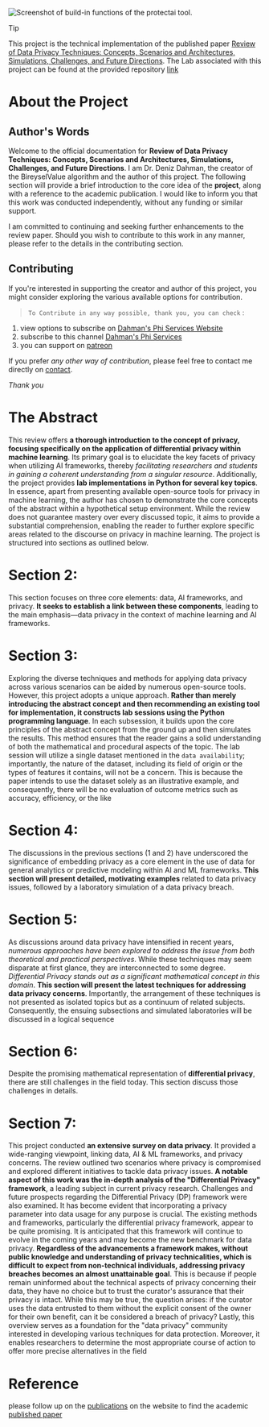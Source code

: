 ![Screenshot of build-in functions of the protectai tool.](https://raw.githubusercontent.com/dahmansphi/differential_privacy_with_ai_and_ml/main/assets/privacy_upd.jpg)

 
> [!TIP]
> This project is the technical implementation of the published paper [Review of Data Privacy Techniques: Concepts, Scenarios and Architectures, Simulations, Challenges, and Future Directions](https://dahmansphi.com/publications/).
> The Lab associated with this project can be found at the provided repository [link](https://github.com/dahmansphi/differential_privacy_with_ai_and_ml/blob/main/lab/diff_privacy.ipynb)

# About the Project
## Author's Words
Welcome to the official documentation for **Review of Data Privacy Techniques: Concepts, Scenarios and Architectures, Simulations, Challenges, and Future Directions**. I am Dr. Deniz Dahman, the creator of the BireyselValue algorithm and the author of this project. The following section will provide a brief introduction to the core idea of the __project__, along with a reference to the academic publication. I would like to inform you that this work was conducted independently, without any funding or similar support. 

I am committed to continuing and seeking further enhancements to the review paper. Should you wish to contribute to this work in any manner, please refer to the details in the contributing section.  
  
## Contributing 

If you're interested in supporting the creator and author of this project, you might consider exploring the various available options for contribution.

> `To Contribute in any way possible, thank you, you can check` :

1. view options to subscribe on [Dahman's Phi Services Website](https://dahmansphi.com/subscriptions/)
2. subscribe to this channel [Dahman's Phi Services](https://www.youtube.com/@dahmansphi)     
3. you can support on [patreon](https://patreon.com/user?u=118924481) 


If you prefer *any other way of contribution*, please feel free to contact me directly on [contact](https://dahmansphi.com/contact/). 

*Thank you*

# The Abstract

This review offers __a thorough introduction to the concept of privacy, focusing specifically on the application of differential privacy within machine learning__. Its primary goal is to elucidate the key facets of privacy when utilizing AI frameworks, thereby _facilitating researchers and students in gaining a coherent understanding from a singular resource_. Additionally, the project provides __lab implementations in Python for several key topics__. In essence, apart from presenting available open-source tools for privacy in machine learning, the author has chosen to demonstrate the core concepts of the abstract within a hypothetical setup environment. While the review does not guarantee mastery over every discussed topic, it aims to provide a substantial comprehension, enabling the reader to further explore specific areas related to the discourse on privacy in machine learning. The project is structured into sections as outlined below.

# Section 2:
This section focuses on three core elements: data, AI frameworks, and privacy. __It seeks to establish a link between these components__, leading to the main emphasis—data privacy in the context of machine learning and AI frameworks.

# Section 3:
Exploring the diverse techniques and methods for applying data privacy across various scenarios can be aided by numerous open-source tools. However, this project adopts a unique approach. __Rather than merely introducing the abstract concept and then recommending an existing tool for implementation, it constructs lab sessions using the Python programming language__. In each subsession, it builds upon the core principles of the abstract concept from the ground up and then simulates the results. This method ensures that the reader gains a solid understanding of both the mathematical and procedural aspects of the topic.
The lab session will utilize a single dataset mentioned in the `data availability`; importantly, the nature of the dataset, including its field of origin or the types of features it contains, will not be a concern. This is because the paper intends to use the dataset solely as an illustrative example, and consequently, there will be no evaluation of outcome metrics such as accuracy, efficiency, or the like

# Section 4:
The discussions in the previous sections (1 and 2) have underscored the significance of embedding privacy as a core element in the use of data for general analytics or predictive modeling within AI and ML frameworks. __This section will present detailed, motivating examples__ related to data privacy issues, followed by a laboratory simulation of a data privacy breach.

# Section 5:
As discussions around data privacy have intensified in recent years, _numerous approaches have been explored to address the issue from both theoretical and practical perspectives_. While these techniques may seem disparate at first glance, they are interconnected to some degree. _Differential Privacy stands out as a significant mathematical concept in this domain_. __This section will present the latest techniques for addressing data privacy concerns__. Importantly, the arrangement of these techniques is not presented as isolated topics but as a continuum of related subjects. Consequently, the ensuing subsections and simulated laboratories will be discussed in a logical sequence

# Section 6:
Despite the promising mathematical representation of __differential privacy__, there are still challenges in the field today. This section discuss those challenges in details.

# Section 7:
This project conducted __an extensive survey on data privacy__. It provided a wide-ranging viewpoint, linking data, AI & ML frameworks, and privacy concerns. The review outlined two scenarios where privacy is compromised and explored different initiatives to tackle data privacy issues. __A notable aspect of this work was the in-depth analysis of the "Differential Privacy" framework__, a leading subject in current privacy research. Challenges and future prospects regarding the Differential Privacy (DP) framework were also examined. It has become evident that incorporating a privacy parameter into data usage for any purpose is crucial. The existing methods and frameworks, particularly the differential privacy framework, appear to be quite promising. It is anticipated that this framework will continue to evolve in the coming years and may become the new benchmark for data privacy. __Regardless of the advancements a framework makes, without public knowledge and understanding of privacy technicalities, which is difficult to expect from non-technical individuals, addressing privacy breaches becomes an almost unattainable goal__. This is because if people remain uninformed about the technical aspects of privacy concerning their data, they have no choice but to trust the curator's assurance that their privacy is intact. While this may be true, the question arises: if the curator uses the data entrusted to them without the explicit consent of the owner for their own benefit, can it be considered a breach of privacy? Lastly, this overview serves as a foundation for the "data privacy" community interested in developing various techniques for data protection. Moreover, it enables researchers to determine the most appropriate course of action to offer more precise alternatives in the field


# Reference

please follow up on the [publications](https://dahmansphi.com/publications/) on the website to find the academic [published paper](https://dahmansphi.com)
 
 
